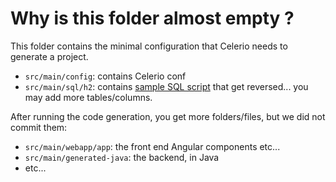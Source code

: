 # Why is this folder almost empty ?

This folder contains the minimal configuration that Celerio needs to generate a project.

* `src/main/config`: contains Celerio conf
* `src/main/sql/h2`: contains [sample SQL script](https://github.com/jaxio/celerio-angular-quickstart/blob/master/src/main/sql/h2/01-create.sql) that get reversed... you may add more tables/columns.

After running the code generation, you get more folders/files, but we did not commit them:

* `src/main/webapp/app`: the front end Angular components etc...
* `src/main/generated-java`: the backend, in Java
* etc...

